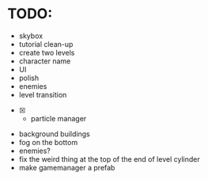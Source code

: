 # TODO:

- skybox
- tutorial clean-up
- create two levels
- character name
- UI
- polish
- enemies
- level transition
- [x] - particle manager
- background buildings
- fog on the bottom
- enemies?
- fix the weird thing at the top of the end of level cylinder
- make gamemanager a prefab
